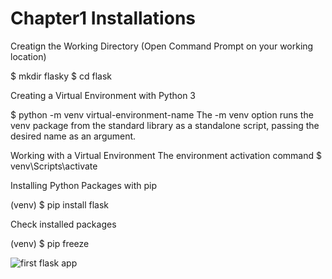 <h1>Chapter1 Installations</h1>
Creatign the Working Directory (Open Command Prompt on your working location)

$ mkdir flasky $ cd flask

Creating a Virtual Environment with Python 3

$ python -m venv virtual-environment-name The -m venv option runs the venv package from the standard library as a standalone script, passing the desired name as an argument.

Working with a Virtual Environment The environment activation command $ venv\Scripts\activate

Installing Python Packages with pip

(venv) $ pip install flask

Check installed packages

(venv) $ pip freeze


![first flask app](https://user-images.githubusercontent.com/19364332/47155812-1c69f680-d2ff-11e8-963c-7d1405ab6e72.png)
